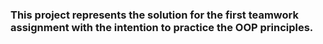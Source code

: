 ### This project represents the solution for the first teamwork assignment with the intention to practice the OOP principles.
